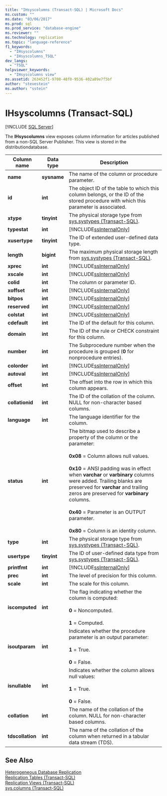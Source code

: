 ```yaml
---
title: "IHsyscolumns (Transact-SQL) | Microsoft Docs"
ms.custom: ""
ms.date: "03/06/2017"
ms.prod: sql
ms.prod_service: "database-engine"
ms.reviewer: ""
ms.technology: replication
ms.topic: "language-reference"
f1_keywords: 
  - "IHsyscolumns"
  - "IHsyscolumns_TSQL"
dev_langs: 
  - "TSQL"
helpviewer_keywords: 
  - "IHsyscolumns view"
ms.assetid: 263452f1-9708-48f0-9536-402a89e7f5bf
author: "stevestein"
ms.author: "sstein"
---
```

# IHsyscolumns (Transact-SQL)
[!INCLUDE [SQL Server](../../includes/applies-to-version/sqlserver.md)]

  The **IHsyscolumns** view exposes column information for articles published from a non-SQL Server Publisher. This view is stored in the distributiondatabase.  
  
|Column name|Data type|Description|  
|-----------------|---------------|-----------------|  
|**name**|**sysname**|The name of the column or procedure parameter.|  
|**id**|**int**|The object ID of the table to which this column belongs, or the ID of the stored procedure with which this parameter is associated.|  
|**xtype**|**tinyint**|The physical storage type from [sys.systypes &#40;Transact-SQL&#41;](../../relational-databases/system-compatibility-views/sys-systypes-transact-sql.md).|  
|**typestat**|**int**|[!INCLUDE[ssInternalOnly](../../includes/ssinternalonly-md.md)]|  
|**xusertype**|**tinyint**|The ID of extended user-defined data type.|  
|**length**|**bigint**|The maximum physical storage length from [sys.systypes &#40;Transact-SQL&#41;](../../relational-databases/system-compatibility-views/sys-systypes-transact-sql.md).|  
|**xprec**|**int**|[!INCLUDE[ssInternalOnly](../../includes/ssinternalonly-md.md)]|  
|**xscale**|**int**|[!INCLUDE[ssInternalOnly](../../includes/ssinternalonly-md.md)]|  
|**colid**|**int**|The column or parameter ID.|  
|**xoffset**|**int**|[!INCLUDE[ssInternalOnly](../../includes/ssinternalonly-md.md)]|  
|**bitpos**|**int**|[!INCLUDE[ssInternalOnly](../../includes/ssinternalonly-md.md)]|  
|**reserved**|**int**|[!INCLUDE[ssInternalOnly](../../includes/ssinternalonly-md.md)]|  
|**colstat**|**int**|[!INCLUDE[ssInternalOnly](../../includes/ssinternalonly-md.md)]|  
|**cdefault**|**int**|The ID of the default for this column.|  
|**domain**|**int**|The ID of the rule or CHECK constraint for this column.|  
|**number**|**int**|The Subprocedure number when the procedure is grouped (**0** for nonprocedure entries).|  
|**colorder**|**int**|[!INCLUDE[ssInternalOnly](../../includes/ssinternalonly-md.md)]|  
|**autoval**|**int**|[!INCLUDE[ssInternalOnly](../../includes/ssinternalonly-md.md)]|  
|**offset**|**int**|The offset into the row in which this column appears.|  
|**collationid**|**int**|The ID of the collation of the column. NULL for non-character based columns.|  
|**language**|**int**|The language identifier for the column.|  
|**status**|**int**|The bitmap used to describe a property of the column or the parameter:<br /><br /> **0x08** = Column allows null values.<br /><br /> **0x10** = ANSI padding was in effect when **varchar** or **varbinary** columns were added. Trailing blanks are preserved for **varchar** and trailing zeros are preserved for **varbinary** columns.<br /><br /> **0x40** = Parameter is an OUTPUT parameter.<br /><br /> **0x80** = Column is an identity column.|  
|**type**|**int**|The physical storage type from [sys.systypes &#40;Transact-SQL&#41;](../../relational-databases/system-compatibility-views/sys-systypes-transact-sql.md).|  
|**usertype**|**tinyint**|The ID of user-defined data type from [sys.systypes &#40;Transact-SQL&#41;](../../relational-databases/system-compatibility-views/sys-systypes-transact-sql.md).|  
|**printfmt**|**int**|[!INCLUDE[ssInternalOnly](../../includes/ssinternalonly-md.md)]|  
|**prec**|**int**|The level of precision for this column.|  
|**scale**|**int**|The scale for this column.|  
|**iscomputed**|**int**|The flag indicating whether the column is computed:<br /><br /> **0** = Noncomputed.<br /><br /> **1** = Computed.|  
|**isoutparam**|**int**|Indicates whether the procedure parameter is an output parameter:<br /><br /> **1** = True.<br /><br /> **0** = False.|  
|**isnullable**|**int**|Indicates whether the column allows null values:<br /><br /> **1** = True.<br /><br /> **0** = False.|  
|**collation**|**int**|The name of the collation of the column. NULL for non-character based columns.|  
|**tdscollation**|**int**|The name of the collation of the column when returned in a tabular data stream (TDS).|  
  
## See Also  
 [Heterogeneous Database Replication](../../relational-databases/replication/non-sql/heterogeneous-database-replication.md)   
 [Replication Tables &#40;Transact-SQL&#41;](../../relational-databases/system-tables/replication-tables-transact-sql.md)   
 [Replication Views &#40;Transact-SQL&#41;](../../relational-databases/system-views/replication-views-transact-sql.md)   
 [sys.columns &#40;Transact-SQL&#41;](../../relational-databases/system-catalog-views/sys-columns-transact-sql.md)  
  
  
